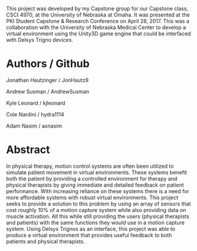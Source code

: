 This project was developed by my Capstone group for our Capstone class, CSCI 4970, at the University of Nebraska at Omaha. It was presented at the PKI Student Capstone & Research Conference on April 28, 2017. This was a collaboration with the University of Nebraska Medical Center to develop a virtual environment using the Unity3D game engine that could be interfaced with Delsys Trigno devices.

# Authors / Github

Jonathan Hautzinger / JonHautz9

Andrew Susman / AndrewSusman

Kyle Leonard / kjleonard

Cole Nardini / hydra1114

Adam Nasim / axnasim

# Abstract

In physical therapy, motion control systems are often been utilized to simulate patient movement in virtual environments. These systems benefit both the patient by providing a controlled environment for therapy and physical therapists by giving immediate and detailed feedback on patient performance. With increasing reliance on these systems there is a need for more affordable systems with robust virtual environments. This project seeks to provide a solution to this problem by using an array of sensors that cost roughly 10% of a motion capture system while also providing data on muscle activation. All this while still providing the users (physical therapists and patients) with the same functions they would use in a motion capture system. Using Delsys Trignos as an interface, this project was able to produce a virtual environment that provides useful feedback to both patients and physical therapists.
